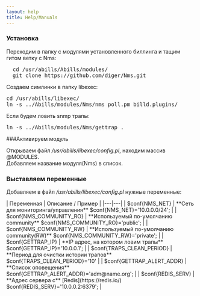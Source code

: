 ```yaml
---
layout: help
title: Help/Manuals
---
```


### Установка

Переходим в папку с модулями установленного биллинга и тащим гитом ветку с Nms:
<pre>
  cd /usr/abills/Abills/modules/
  git clone https://github.com/diger/Nms.git
</pre>
Создаем симлинки в папку libexec:
<pre>
cd /usr/abills/libexec/
ln -s ../Abills/modules/Nms/nms_poll.pm billd.plugins/
</pre>
Если будем ловить snmp трапы:
<pre>
ln -s ../Abills/modules/Nms/gettrap .
</pre>

###Активируем модуль

Открываем файл */usr/abills/libexec/config.pl*, находим массив @MODULES.  
Добавляем название модуля(Nms) в список.

### Выставляем переменные

Добавляем в файл */usr/abills/libexec/config.pl* нужные переменные:  

<div markdown="1" class="uk-table uk-table-justify">
| Переменная            | Описание / Пример                           |
|---|---|
| $conf{NMS_NET}            | **Сеть для мониторинга/управления**  $conf{NMS_NET}='10.0.0.0/24';      |
| $conf{NMS_COMMUNITY_RO}   | **Используемый по-умолчанию community**  $conf{NMS_COMMUNITY_RO}='public';  |
| $conf{NMS_COMMUNITY_RW}   | **Используемый по-умолчанию community(RW)**  $conf{NMS_COMMUNITY_RW}='private'; |
| $conf{GETTRAP_IP}         | **IP адрес, на котором ловим трапы**  $conf{GETTRAP_IP}='10.0.0.1';      |
| $conf{TRAPS_CLEAN_PERIOD} | **Период для очистки истории трапов**  $conf{TRAPS_CLEAN_PERIOD}='10'     |
| $conf{GETTRAP_ALERT_ADDR} | **Список оповещения**  $conf{GETTRAP_ALERT_ADDR}='adm@name.org'; |
| $conf{REDIS_SERV}         | **Адрес сервера с** [Redis](https://redis.io/)  $conf{REDIS_SERV}='10.0.0.2:6379'; |
</div>


